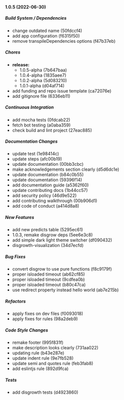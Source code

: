 #### 1.0.5 (2022-06-30)

##### Build System / Dependencies

*  change outdated name (50fdccf4)
*  add app configuration (f6315f50)
*  remove transpileDependencies options (f47b37eb)

##### Chores

* **release:**
  *  1.0.5-alpha (7b647baa)
  *  1.0.4-alpha (1835aee7)
  *  1.0.2-alpha (5d083210)
  *  1.0.1-alpha (d04af714)
*  add funding and repo issue template (ca72076e)
*  add gitignore file (6336eb11)

##### Continuous Integration

*  add mocha tests (0fdcab22)
*  fetch bot testing (a0aba359)
*  check build and lint project (27eac885)

##### Documentation Changes

*  update test (1e98414c)
*  update steps (afc00b19)
*  update documentation (00bb3cbc)
*  make acknowledgements section clearly (d5d6dc1e)
*  update documentation (b84c0b55)
*  update documentation (59396f14)
*  add documentation guide (a5362f60)
*  update contributing docs (1b44cc57)
*  add security policy (46d9e522)
*  add contributing walkthrough (00b906d1)
*  add code of conduct (a414d8a8)

##### New Features

*  add new predicts table (5295ec61)
*  1.0.3, remake disgrow deps (5ee6e3c8)
*  add simple dark light theme switcher (df090432)
*  disgrowth-visualization (34d7ecfd)

##### Bug Fixes

*  convert disgrow to use pure functions (f8c9179f)
*  proper isloaded timeout (ab62cf85)
*  proper isloaded timeout (9cdfea0b)
*  proper isloaded timeout (b80c47ca)
*  use redirect property instead hello world (ab7e215b)

##### Refactors

*  apply fixes on dev files (f0093018)
*  apply fixes for rules (98a2deb9)

##### Code Style Changes

*  remake footer (995f831f)
*  make description looks clearly (731aa022)
*  updating rule (b43e287e)
*  update indent rule (9e7fb528)
*  update semi and quotes rule (feb3fab8)
*  add eslintjs rule (892d9fca)

##### Tests

*  add disgrowth tests (d4923860)

